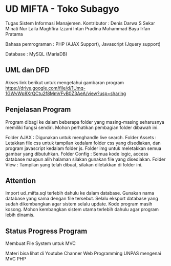 # UD MIFTA - Toko Subagyo

Tugas Sistem Informasi Manajemen.
Kontributor : 
Denis Darwa S
Sekar Minati
Nur Laila
Maghfira Izzani
Intan Pradina
Muhammad Bayu Irfan Pratama

Bahasa pemrograman : PHP (AJAX Support), Javascript (Jquery support)

Database : MySQL (MariaDB)

## UML dan DFD
Akses link berikut untuk mengetahui gambaran program
	https://drive.google.com/file/d/1Umq-1GWvWp8XrQCtu2f8MmVFvB0Z3AeA/view?usp=sharing

## Penjelasan Program
Program dibagi ke dalam beberapa folder yang masing-masing seharusnya memiliki fungsi sendiri. Mohon perhatikan pembagian folder dibawah ini.

Folder AJAX : Digunakan untuk menghandle live search.
Folder Assets : Letakkan file css untuk tampilan kedalam folder css yang disediakan, dan program javascript kedalam folder js. 
Folder img untuk meletakkan semua gambar yang dibutuhkan.
Folder Config : Semua kode logic, access database maupun alih halaman silakan gunakan file yang disediakan.
Folder View : Tampilan yang telah dibuat, silakan diletakkan di folder ini.

## Attention
Import ud_mifta.sql terlebih dahulu ke dalam database. Gunakan nama database yang sama dengan file tersebut. Selalu eksport database yang sudah dikembangkan agar sistem selalu update.
Kode program masih kosong. Mohon kembangkan sistem utama terlebih dahulu agar program lebih dinamis.

## Status Progress Program
Membuat File System untuk MVC

Materi bisa lihat di Youtube Channer Web Programming UNPAS mengenai MVC PHP
